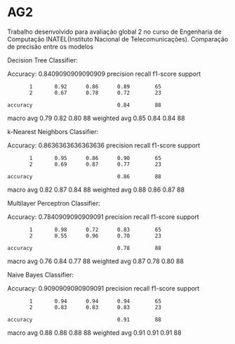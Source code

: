 # AG2
Trabalho desenvolvido para avaliação global 2 no curso de Engenharia de Computação INATEL(Instituto Nacional de Telecomunicações).
Comparação de precisão entre os modelos 

Decision Tree Classifier:

Accuracy: 0.8409090909090909
              precision    recall  f1-score   support

           1       0.92      0.86      0.89        65
           2       0.67      0.78      0.72        23

    accuracy                           0.84        88
   macro avg       0.79      0.82      0.80        88
weighted avg       0.85      0.84      0.84        88

k-Nearest Neighbors Classifier:

Accuracy: 0.8636363636363636
              precision    recall  f1-score   support

           1       0.95      0.86      0.90        65
           2       0.69      0.87      0.77        23

    accuracy                           0.86        88
   macro avg       0.82      0.87      0.84        88
weighted avg       0.88      0.86      0.87        88

Multilayer Perceptron Classifier:

Accuracy: 0.7840909090909091
              precision    recall  f1-score   support

           1       0.98      0.72      0.83        65
           2       0.55      0.96      0.70        23

    accuracy                           0.78        88
   macro avg       0.76      0.84      0.77        88
weighted avg       0.87      0.78      0.80        88

Naive Bayes Classifier:

Accuracy: 0.9090909090909091
              precision    recall  f1-score   support

           1       0.94      0.94      0.94        65
           2       0.83      0.83      0.83        23

    accuracy                           0.91        88
   macro avg       0.88      0.88      0.88        88
weighted avg       0.91      0.91      0.91        88
